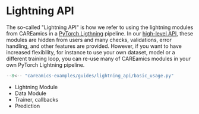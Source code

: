 # Lightning API

The so-called "Lightning API" is how we refer to using the lightning modules 
from CAREamics in a [PyTorch Ligthning](https://lightning.ai/docs/pytorch/stable/) 
pipeline. In our [high-level API](../careamist_api/index.md), these modules are 
hidden from users and many checks, validations, error handling, and other 
features are provided. However, if you want to have increased flexibility, for instance
to use your own dataset, model or a different training loop, you can re-use many of 
CAREamics modules in your own PyTorch Lightning pipeline.


```python "Basic Usage"
--8<-- "careamics-examples/guides/lightning_api/basic_usage.py"
```




- Lightning Module
- Data Module
- Trainer, callbacks
- Prediction